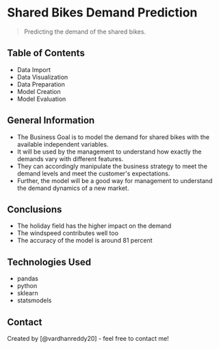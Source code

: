 # Shared Bikes Demand Prediction
> Predicting the demand of the shared bikes.


## Table of Contents
* Data Import
* Data Visualization
* Data Preparation
* Model Creation
* Model Evaluation

<!-- You can include any other section that is pertinent to your problem -->

## General Information
- The Business Goal is to model the demand for shared bikes with the available independent variables. 
- It will be used by the management to understand how exactly the demands vary with different features. 
- They can accordingly manipulate the business strategy to meet the demand levels and meet the customer's expectations. 
- Further, the model will be a good way for management to understand the demand dynamics of a new market.

<!-- You don't have to answer all the questions - just the ones relevant to your project. -->

## Conclusions
- The holiday field has the higher impact on the demand
- The windspeed contributes well too
- The accuracy of the model is around 81 percent

<!-- You don't have to answer all the questions - just the ones relevant to your project. -->


## Technologies Used
- pandas
- python
- sklearn
- statsmodels

<!-- As the libraries versions keep on changing, it is recommended to mention the version of library used in this project -->


## Contact
Created by [@vardhanreddy20] - feel free to contact me!


<!-- Optional -->
<!-- ## License -->
<!-- This project is open source and available under the [... License](). -->

<!-- You don't have to include all sections - just the one's relevant to your project -->
